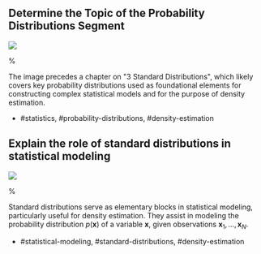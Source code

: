 ## Determine the Topic of the Probability Distributions Segment

![](https://cdn.mathpix.com/cropped/2024_05_13_20a9d15d747590c3e3e1g-1.jpg?height=1248&width=1226&top_left_y=216&top_left_x=423)

%

The image precedes a chapter on "3 Standard Distributions", which likely covers key probability distributions used as foundational elements for constructing complex statistical models and for the purpose of density estimation.

- #statistics, #probability-distributions, #density-estimation

## Explain the role of standard distributions in statistical modeling

![](https://cdn.mathpix.com/cropped/2024_05_13_20a9d15d747590c3e3e1g-1.jpg?height=1248&width=1226&top_left_y=216&top_left_x=423)

%

Standard distributions serve as elementary blocks in statistical modeling, particularly useful for density estimation. They assist in modeling the probability distribution $p(\mathbf{x})$ of a variable $\mathbf{x}$, given observations $\mathbf{x}_{1}, \ldots, \mathbf{x}_{N}$.

- #statistical-modeling, #standard-distributions, #density-estimation